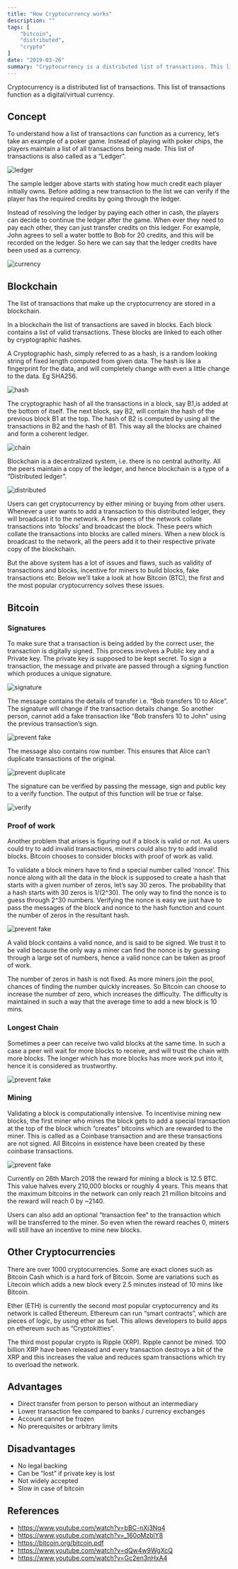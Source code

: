 ```yaml
---
title: "How Cryptocurrency works"
description: ""
tags: [
    "bitcoin",
    "distributed",
    "crypto"
]
date: "2019-03-26"
summary: "Cryptocurrency is a distributed list of transactions. This list of transactions function as a digital/virtual currency."
---
```


Cryptocurrency is a distributed list of transactions. This list of transactions function as a digital/virtual currency.

## Concept

To understand how a list of transactions can function as a currency, let’s take an example of a poker game. Instead of playing with poker chips, the players maintain a list of all transactions being made. This list of transactions is also called as a “Ledger”.

![ledger](/assets/crypto/crypto_1.png#center)

The sample ledger above starts with stating how much credit each player initially owns. Before adding a new transaction to the list we can verify if the player has the required credits by going through the ledger.

Instead of resolving the ledger by paying each other in cash, the players can decide to continue the ledger after the game. When ever they need to pay each other, they can just transfer credits on this ledger. For example, John agrees to sell a water bottle to Bob for 20 credits, and this will be recorded on the ledger. So here we can say that the ledger credits have been used as a currency.

![currency](/assets/crypto/crypto_2.png#center)

## Blockchain

The list of transactions that make up the cryptocurrency are stored in a blockchain.

In a blockchain the list of transactions are saved in blocks. Each block contains a list of valid transactions. These blocks are linked to each other by cryptographic hashes.

A Cryptographic hash, simply referred to as a hash, is a random looking string of fixed length computed from given data. The hash is like a fingerprint for the data, and will completely change with even a little change to the data. Eg SHA256.

![hash](/assets/crypto/crypto_3.png#center)

The cryptographic hash of all the transactions in a block, say B1,is added at the bottom of itself. The next block, say B2, will contain the hash of the previous block B1 at the top. The hash of B2 is computed by using all the transactions in B2 and the hash of B1.
This way all the blocks are chained and form a coherent ledger.

![chain](/assets/crypto/crypto_4.png#center)

Blockchain is a decentralized system, i.e. there is no central authority. All the peers maintain a copy of the ledger, and hence blockchain is a type of a “Distributed ledger”.

![distributed](/assets/crypto/crypto_5.png#center)

Users can get cryptocurrency by either mining or buying from other users. Whenever a user wants to add a transaction to this distributed ledger, they will broadcast it to the network. A few peers of the network collate transactions into ‘blocks’ and broadcast the block. These peers which collate the transactions into blocks are called miners. When a new block is broadcast to the network, all the peers add it to their respective private copy of the blockchain.

But the above system has a lot of issues and flaws, such as validity of transactions and blocks, incentive for miners to build blocks, fake transactions etc. Below we’ll take a look at how Bitcoin (BTC), the first and the most popular cryptocurrency solves these issues.

## Bitcoin

### Signatures
To make sure that a transaction is being added by the correct user, the transaction is digitally signed. This process involves a Public key and a Private key. The private key is supposed to be kept secret. To sign a transaction, the message and private are passed through a signing function which produces a unique signature.

![signature](/assets/crypto/crypto_6.png#center)

The message contains the details of transfer i.e. “Bob transfers 10 to Alice”. The signature will change if the transaction details change. So another person, cannot add a fake transaction like “Bob transfers 10 to John” using the previous transaction’s sign.

![prevent fake](/assets/crypto/crypto_7.png#center)


The message also contains row number. This ensures that Alice can’t duplicate transactions of the original.

![prevent duplicate](/assets/crypto/crypto_8.png#center)

The signature can be verified by passing the message, sign and public key to a verify function. The output of this function will be true or false.

![verify](/assets/crypto/crypto_9.png#center)

### Proof of work
Another problem that arises is figuring out if a block is valid or not. As users could try to add invalid transactions, miners could also try to add invalid blocks. Bitcoin chooses to consider blocks with proof of work as valid.

To validate a block miners have to find a special number called ‘nonce’. This nonce along with all the data in the block is supposed to create a hash that starts with a given number of zeros, let’s say 30 zeros. The probability that a hash starts with 30 zeros is 1/(2^30). The only way to find the nonce is to guess through 2^30 numbers. Verifying the nonce is easy we just have to pass the messages of the block and nonce to the hash function and count the number of zeros in the resultant hash.

![prevent fake](/assets/crypto/crypto_10.png#center)

A valid block contains a valid nonce, and is said to be signed. We trust it to be valid because the only way a miner can find the nonce is by guessing through a large set of numbers, hence a valid nonce can be taken as proof of work.

The number of zeros in hash is not fixed. As more miners join the pool, chances of finding the number quickly increases. So Bitcoin can choose to increase the number of zero, which increases the difficulty. The difficulty is maintained in such a way that the average time to add a new block is 10 mins. 

### Longest Chain
Sometimes a peer can receive two valid blocks at the same time. In such a case a peer will wait for more blocks to receive, and will trust the chain with more blocks. The longer which has more blocks has more work put into it, hence it is considered as trustworthy.

![prevent fake](/assets/crypto/crypto_11.png#center)

### Mining
Validating a block is computationally intensive. To incentivise mining new blocks, the first miner who mines the block gets to add a special transaction at the top of the block which “creates” bitcoins which are rewarded to the miner. This is called as a Coinbase transaction and are these transactions are not signed. All Bitcoins in existence have been created by these coinbase transactions.

![prevent fake](/assets/crypto/crypto_12.png#center)

Currently on 26th March 2018 the reward for mining a block is 12.5 BTC. This value halves every 210,000 blocks or roughly 4 years. This means that the maximum bitcoins in the network can only reach 21 million bitcoins and the reward will reach 0 by ~2140.

Users can also add an optional “transaction fee” to the transaction which will be transferred to the miner. So even when the reward reaches 0, miners will still have an incentive to mine new blocks.

## Other Cryptocurrencies

There are over 1000 cryptocurrencies. Some are exact clones such as Bitcoin Cash which is a hard fork of Bitcoin. Some are variations such as Litecoin which adds a new block every 2.5 minutes instead of 10 mins like Bitcoin.

Ether (ETH) is currently the second most popular cryptocurrency and its network is called Ethereum. Ethereum can run “smart contracts”, which are pieces of logic, by using ether as fuel. This allows developers to build apps on ethereum such as “Cryptokitties”.

The third most popular crypto is Ripple (XRP). Ripple cannot be mined. 100 billion XRP have been released and every transaction destroys a bit of the XRP and this increases the value and reduces spam transactions which try to overload the network.

## Advantages
- Direct transfer from person to person without an intermediary
- Lower transaction fee compared to banks / currency exchanges
- Account cannot be frozen
- No prerequisites or arbitrary limits

## Disadvantages
- No legal backing
- Can be “lost” if private key is lost
- Not widely accepted
- Slow in case of bitcoin

## References
- https://www.youtube.com/watch?v=bBC-nXj3Ng4
- https://www.youtube.com/watch?v=_160oMzblY8
- https://bitcoin.org/bitcoin.pdf
- https://www.youtube.com/watch?v=dQw4w9WgXcQ
- https://www.youtube.com/watch?v=Gc2en3nHxA4
